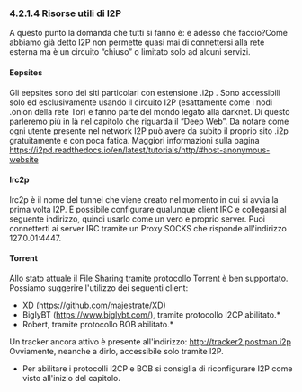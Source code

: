 ### 4.2.1.4 Risorse utili di I2P
A questo punto la domanda che tutti si fanno è: e adesso che faccio?Come abbiamo già detto I2P non permette quasi mai di connettersi alla rete esterna ma è un circuito “chiuso” o limitato solo ad alcuni servizi.

#### Eepsites
Gli eepsites sono dei siti particolari con estensione .i2p . Sono accessibili solo ed esclusivamente usando il circuito I2P (esattamente come i nodi .onion della rete Tor) e fanno parte del mondo legato alla darknet. Di questo parleremo più in là nel capitolo che riguarda il “Deep Web”. Da notare come ogni utente presente nel network I2P può avere da subito il proprio sito .i2p gratuitamente e con poca fatica. Maggiori informazioni sulla pagina https://i2pd.readthedocs.io/en/latest/tutorials/http/#host-anonymous-website

#### Irc2p
Irc2p è il nome del tunnel che viene creato nel momento in cui si avvia la prima volta I2P. È possibile configurare qualunque client IRC e collegarsi al seguente indirizzo, quindi usarlo come un vero e proprio server. Puoi connetterti ai server IRC tramite un Proxy SOCKS che risponde all'indirizzo 127.0.01:4447.

#### Torrent
Allo stato attuale il File Sharing tramite protocollo Torrent è ben supportato. Possiamo suggerire l'utilizzo dei seguenti client:
- XD (https://github.com/majestrate/XD)
- BiglyBT (https://www.biglybt.com/), tramite protocollo I2CP abilitato.*
- Robert, tramite protocollo BOB abilitato.*

Un tracker ancora attivo è presente all'indirizzo:
http://tracker2.postman.i2p
Ovviamente, neanche a dirlo, accessibile solo tramite I2P.

* Per abilitare i protocolli I2CP e BOB si consiglia di riconfigurare I2P come visto all'inizio del capitolo.
